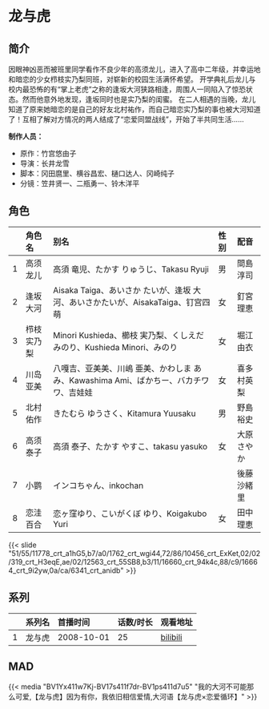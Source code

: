 # 龙与虎


## 简介

因眼神凶恶而被班里同学看作不良少年的高须龙儿，进入了高中二年级，并幸运地和暗恋的少女栉枝实乃梨同班，对崭新的校园生活满怀希望。
开学典礼后龙儿与校内最恐怖的有“掌上老虎”之称的逢坂大河狭路相逢，周围人一同陷入了惊恐状态。然而他意外地发现，逢坂同时也是实乃梨的闺蜜。
在二人相遇的当晚，龙儿知道了原来她暗恋的是自己的好友北村祐作，而自己暗恋实乃梨的事也被大河知道了！互相了解对方情况的两人结成了“恋爱同盟战线”，开始了半共同生活……

**制作人员：**
- 原作：竹宫悠由子
- 导演：长井龙雪
- 脚本：冈田麿里、横谷昌宏、樋口达人、冈崎纯子
- 分镜：笠井贤一、二瓶勇一、铃木洋平

## 角色

|     |   角色名   |   别名  | 性别 |  配音  |
|:--- |:------  |:----      |:---  |:--   |
| 1 | 高须龙儿 | 高須 竜児、たかす りゅうじ、Takasu Ryuji | 男 | 間島淳司 |
| 2 | 逢坂大河 | Aisaka Taiga、あいさか たいが、逢坂 大河、あいさかたいが、AisakaTaiga、钉宫四萌 | 女 | 釘宮理恵 |
| 3 | 栉枝实乃梨 | Minori Kushieda、櫛枝 実乃梨、くしえだ みのり、Kushieda Minori、みのり | 女 | 堀江由衣 |
| 4 | 川岛亚美 | 八嘎吉、亚美美、川嶋 亜美、かわしま あみ、Kawashima Ami、ばかちー、バカチワワ、吉娃娃 | 女 | 喜多村英梨 |
| 5 | 北村佑作 | きたむら ゆうさく、Kitamura Yuusaku | 男 | 野島裕史 |
| 6 | 高须泰子 | 高須 泰子、たかす やすこ、takasu yasuko | 女 | 大原さやか |
| 7 | 小鹦 | インコちゃん、inkochan |  | 後藤沙緒里 |
| 8 | 恋洼百合 | 恋ヶ窪ゆり、こいがくぼ ゆり、Koigakubo Yuri | 女 | 田中理恵 |

{{< slide "51/55/11778_crt_a1hG5,b7/a0/1762_crt_wgi44,72/86/10456_crt_ExKet,02/02/319_crt_H3eqE,ae/02/12563_crt_55SB8,b3/11/16660_crt_94k4c,88/c9/16664_crt_9i2yw,0a/ca/6341_crt_anidb" >}}

## 系列

|     |   系列名   |   首播时间  | 话数/时长  | 观看地址 |
|:---  |:------    |:----      |:---       |:---  |
| 1 | 龙与虎 | 2008-10-01 | 25 | [bilibili](https://www.bilibili.com/bangumi/play/ss1672)  |


## MAD

{{< media  "BV1Yx411w7Kj-BV17s411f7dr-BV1ps411d7u5"
"我的大河不可能那么可爱,【龙与虎】因为有你，我依旧相信爱情,大河语【龙与虎×恋爱循环】"  >}}
